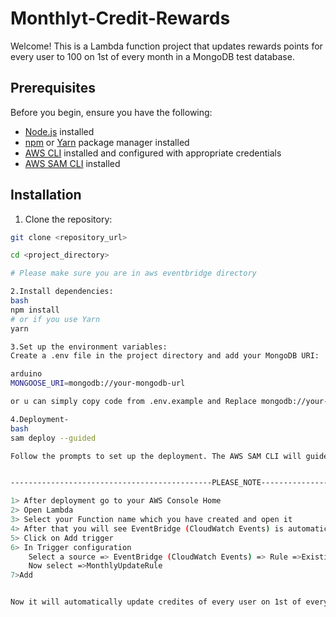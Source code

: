 # Monthlyt-Credit-Rewards

Welcome! This is a Lambda function project that updates rewards points for every user to 100 on 1st of every month in a MongoDB test database.

## Prerequisites

Before you begin, ensure you have the following:

- [Node.js](https://nodejs.org) installed
- [npm](https://www.npmjs.com) or [Yarn](https://yarnpkg.com) package manager installed
- [AWS CLI](https://aws.amazon.com/cli) installed and configured with appropriate credentials
- [AWS SAM CLI](https://aws.amazon.com/serverless/sam) installed

## Installation

1. Clone the repository:

```bash
git clone <repository_url>

cd <project_directory>

# Please make sure you are in aws eventbridge directory

2.Install dependencies:
bash
npm install
# or if you use Yarn
yarn

3.Set up the environment variables:
Create a .env file in the project directory and add your MongoDB URI:

arduino
MONGOOSE_URI=mongodb://your-mongodb-url

or u can simply copy code from .env.example and Replace mongodb://your-mongodb-url with your actual MongoDB connection URI.

4.Deployment-
bash
sam deploy --guided

Follow the prompts to set up the deployment. The AWS SAM CLI will guide you through the process.


---------------------------------------------PLEASE_NOTE--------------------------------------------

1> After deployment go to your AWS Console Home
2> Open Lambda
3> Select your Function name which you have created and open it
4> After that you will see EventBridge (CloudWatch Events) is automatically in your triggered 
5> Click on Add trigger
6> In Trigger configuration 
    Select a source => EventBridge (CloudWatch Events) => Rule =>Existing rules 
    Now select =>MonthlyUpdateRule
7>Add


Now it will automatically update credites of every user on 1st of every month